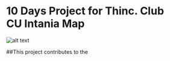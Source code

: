 # 10 Days Project for Thinc. Club <br/>CU Intania Map 

![alt text](https://github.com/HEKYPTO/Project10Days/blob/temp/demo/src/assets/Logo.png?raw=true)

##This project contributes to the 